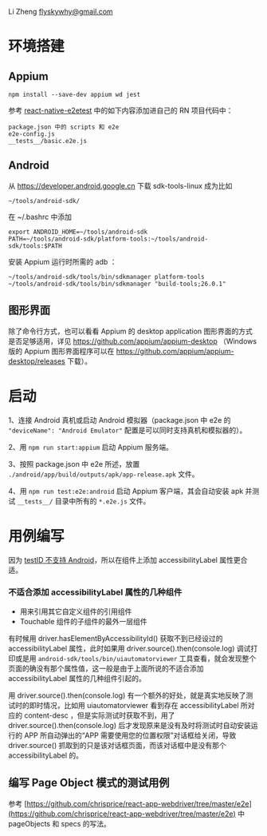 Li Zheng <flyskywhy@gmail.com>

# 环境搭建
## Appium
    npm install --save-dev appium wd jest

参考 [react-native-e2etest](https://github.com/garthenweb/react-native-e2etest) 中的如下内容添加进自己的 RN 项目代码中：

    package.json 中的 scripts 和 e2e
    e2e-config.js
    __tests__/basic.e2e.js

## Android

从 https://developer.android.google.cn 下载 sdk-tools-linux 成为比如

    ~/tools/android-sdk/

在 ~/.bashrc 中添加

    export ANDROID_HOME=~/tools/android-sdk
    PATH=~/tools/android-sdk/platform-tools:~/tools/android-sdk/tools:$PATH

安装 Appium 运行时所需的 adb ：

    ~/tools/android-sdk/tools/bin/sdkmanager platform-tools
    ~/tools/android-sdk/tools/bin/sdkmanager "build-tools;26.0.1"

## 图形界面
除了命令行方式，也可以看看 Appium 的 desktop application 图形界面的方式是否足够适用，详见 https://github.com/appium/appium-desktop （Windows 版的 Appium 图形界面程序可以在 https://github.com/appium/appium-desktop/releases 下载）。

# 启动
1、连接 Android 真机或启动 Android 模拟器（package.json 中 e2e 的 `"deviceName": "Android Emulator"` 配置是可以同时支持真机和模拟器的）。

2、用 `npm run start:appium` 启动 Appium 服务端。

3、按照 package.json 中 e2e 所述，放置 `./android/app/build/outputs/apk/app-release.apk` 文件。

4、用 `npm run test:e2e:android` 启动 Appium 客户端，其会自动安装 apk 并测试 `__tests__/` 目录中所有的 `*.e2e.js` 文件。

# 用例编写
因为 [testID 不支持 Android](https://github.com/facebook/react-native/pull/9942)，所以在组件上添加 accessibilityLabel 属性更合适。

### 不适合添加 accessibilityLabel 属性的几种组件
* 用来引用其它自定义组件的引用组件
* Touchable 组件的子组件的最外一层组件

有时候用 driver.hasElementByAccessibilityId() 获取不到已经设过的 accessibilityLabel 属性，此时如果用 driver.source().then(console.log) 调试打印或是用 `android-sdk/tools/bin/uiautomatorviewer` 工具查看，就会发现整个页面的确没有那个属性值，这一般是由于上面所说的不适合添加 accessibilityLabel 属性的几种组件引起的。

用 driver.source().then(console.log) 有一个额外的好处，就是真实地反映了测试时的即时情况，比如用 uiautomatorviewer 看到存在 accessibilityLabel 所对应的 content-desc ，但是实际测试时获取不到，用了 driver.source().then(console.log) 后才发现原来是没有及时将测试时自动安装运行的 APP 所自动弹出的“APP 需要使用您的位置权限”对话框给关闭，导致 driver.source() 抓取到的只是该对话框页面，而该对话框中是没有那个 accessibilityLabel 的。

## 编写 Page Object 模式的测试用例
参考 [https://github.com/chrisprice/react-app-webdriver/tree/master/e2e](https://github.com/chrisprice/react-app-webdriver/tree/master/e2e) 中 pageObjects 和 specs 的写法。
